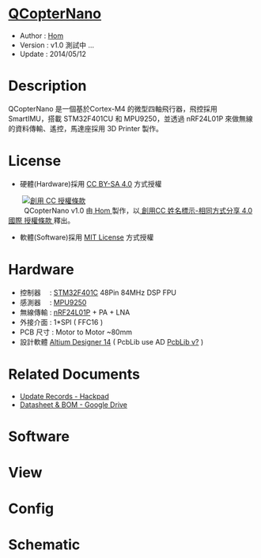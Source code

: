 ﻿[QCopterNano](https://github.com/QCopter/QCopterNano)
========
* Author  : [Hom](about.me/Hom)
* Version : v1.0 測試中 ...
* Update  : 2014/05/12

Description
========
QCopterNano 是一個基於Cortex-M4 的微型四軸飛行器，飛控採用 SmartIMU，搭載 STM32F401CU 和 MPU9250，並透過 nRF24L01P 來做無線的資料傳輸、遙控，馬達座採用 3D Printer 製作。

License
========
* 硬體(Hardware)採用 [CC BY-SA 4.0](http://creativecommons.org/licenses/by-sa/4.0/deed.zh_TW) 方式授權 
  
　　<a rel="license" href="http://creativecommons.org/licenses/by-sa/4.0/deed.zh_TW"><img alt="創用 CC 授權條款" style="border-width:0" src="http://i.creativecommons.org/l/by-sa/3.0/tw/80x15.png" /></a>  
　　<span xmlns:dct="http://purl.org/dc/terms/" property="dct:title"> QCopterNano v1.0 </span>由<a xmlns:cc="http://creativecommons.org/ns#" href="http://about.me/Hom" property="cc:attributionName" rel="cc:attributionURL"> Hom </a>製作，以<a rel="license" href="http://creativecommons.org/licenses/by-sa/4.0/deed.zh_TW"> 創用CC 姓名標示-相同方式分享 4.0 國際 授權條款 </a>釋出。  

* 軟體(Software)採用 [MIT License](http://opensource.org/licenses/MIT) 方式授權  

Hardware
========
* 控制器　 : [STM32F401C](http://www.st.com/web/en/catalog/mmc/FM141/SC1169/SS1577/LN1810/PF258491) 48Pin 84MHz DSP FPU
* 感測器　 : [MPU9250](http://www.invensense.com/mems/gyro/mpu9250.html)
* 無線傳輸 : [nRF24L01P](http://www.nordicsemi.com/eng/Products/2.4GHz-RF/nRF24L01P) + PA + LNA
* 外接介面 : 1*SPI ( FFC16 )
* PCB 尺寸 : Motor to Motor ~80mm
* 設計軟體 [Altium Designer 14](http://www.altium.com/en/products/altium-designer) ( PcbLib use AD [PcbLib v?](https://github.com/OpenPCB/AltiumDesigner_PcbLibrary) )

Related Documents
========
* [Update Records - Hackpad](https://hom.hackpad.com/QCopterNano-iIRgMU2Scgx)
* [Datasheet & BOM - Google Drive](https://drive.google.com/?tab=wo&authuser=0#folders/0BzL2wwAot6oPLWh1bEZ3TzB1R1k)

Software
========


View
========


Config
========


Schematic
========

